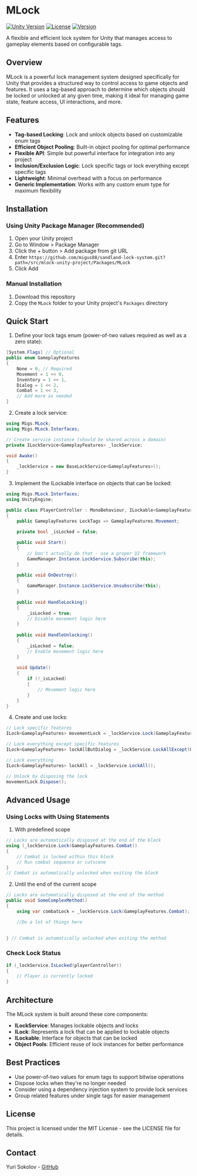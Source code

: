 # MLock

[![Unity Version](https://img.shields.io/badge/Unity-2022.3+-blue.svg)](https://unity.com/releases/editor/whats-new/2022.3.0)
[![License](https://img.shields.io/badge/License-MIT-green.svg)](LICENSE)
[![Version](https://img.shields.io/badge/Version-1.0.0-blue.svg)](package.json)

A flexible and efficient lock system for Unity that manages access to gameplay elements based on configurable tags.

## Overview

MLock is a powerful lock management system designed specifically for Unity that provides a structured way to control access to game objects and features. It uses a tag-based approach to determine which objects should be locked or unlocked at any given time, making it ideal for managing game state, feature access, UI interactions, and more.

## Features

- **Tag-based Locking**: Lock and unlock objects based on customizable enum tags
- **Efficient Object Pooling**: Built-in object pooling for optimal performance
- **Flexible API**: Simple but powerful interface for integration into any project
- **Inclusion/Exclusion Logic**: Lock specific tags or lock everything except specific tags
- **Lightweight**: Minimal overhead with a focus on performance
- **Generic Implementation**: Works with any custom enum type for maximum flexibility

## Installation

### Using Unity Package Manager (Recommended)

1. Open your Unity project
2. Go to Window > Package Manager
3. Click the + button > Add package from git URL
4. Enter `https://github.com/migus88/sandland-lock-system.git?path=/src/mlock-unity-project/Packages/MLock`
5. Click Add

### Manual Installation

1. Download this repository
2. Copy the `MLock` folder to your Unity project's `Packages` directory

## Quick Start

1. Define your lock tags enum (power-of-two values required as well as a zero state):

```csharp
[System.Flags] // Optional
public enum GameplayFeatures
{
    None = 0, // Required
    Movement = 1 << 0,
    Inventory = 1 << 1,
    Dialog = 1 << 2,
    Combat = 1 << 3,
    // Add more as needed
}
```

2. Create a lock service:

```csharp
using Migs.MLock;
using Migs.MLock.Interfaces;

// Create service instance (should be shared across a domain)
private ILockService<GameplayFeatures> _lockService;

void Awake()
{
    _lockService = new BaseLockService<GameplayFeatures>();
}
```

3. Implement the ILockable interface on objects that can be locked:

```csharp
using Migs.MLock.Interfaces;
using UnityEngine;

public class PlayerController : MonoBehaviour, ILockable<GameplayFeatures>
{
    public GameplayFeatures LockTags => GameplayFeatures.Movement;
    
    private bool _isLocked = false;

    public void Start()
    {
        // Don't actually do that - use a proper DI framework
        GameManager.Instance.LockService.Subscribe(this);
    }

    public void OnDestroy()
    {
        GameManager.Instance.LockService.Unsubscribe(this);
    }
    
    public void HandleLocking()
    {
        _isLocked = true;
        // Disable movement logic here
    }
    
    public void HandleUnlocking()
    {
        _isLocked = false;
        // Enable movement logic here
    }
    
    void Update()
    {
        if (!_isLocked)
        {
            // Movement logic here
        }
    }
}
```

4. Create and use locks:

```csharp
// Lock specific features
ILock<GameplayFeatures> movementLock = _lockService.Lock(GameplayFeatures.Movement);

// Lock everything except specific features
ILock<GameplayFeatures> lockAllButDialog = _lockService.LockAllExcept(GameplayFeatures.Dialog);

// Lock everything
ILock<GameplayFeatures> lockAll = _lockService.LockAll();

// Unlock by disposing the lock
movementLock.Dispose();
```

## Advanced Usage

### Using Locks with Using Statements

1. With predefined scope
```csharp
// Locks are automatically disposed at the end of the block
using (_lockService.Lock(GameplayFeatures.Combat))
{
    // Combat is locked within this block
    // Run combat sequence or cutscene
}
// Combat is automatically unlocked when exiting the block
```
2. Until the end of the current scope
```csharp
// Locks are automatically disposed at the end of the method
public void SomeComplexMethod()
{
    using var combatLock = _lockService.Lock(GameplayFeatures.Combat);

    //Do a lot of things here

    
} // Combat is automatically unlocked when exiting the method
```

### Check Lock Status

```csharp
if (_lockService.IsLocked(playerController))
{
    // Player is currently locked
}
```

## Architecture

The MLock system is built around these core components:

- **ILockService**: Manages lockable objects and locks
- **ILock**: Represents a lock that can be applied to lockable objects
- **ILockable**: Interface for objects that can be locked
- **Object Pools**: Efficient reuse of lock instances for better performance

## Best Practices

- Use power-of-two values for enum tags to support bitwise operations
- Dispose locks when they're no longer needed
- Consider using a dependency injection system to provide lock services
- Group related features under single tags for easier management

## License

This project is licensed under the MIT License - see the LICENSE file for details.

## Contact

Yuri Sokolov - [GitHub](https://github.com/migus88) 